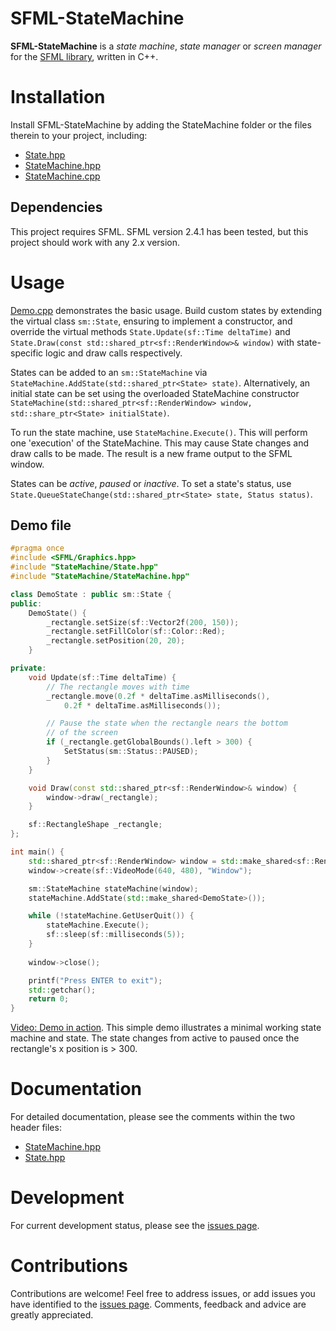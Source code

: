 # SFML-StateMachine
**SFML-StateMachine** is a *state machine*, *state manager* or *screen manager* for the [SFML library](http://www.sfml-dev.org/), written in C++.

# Installation
Install SFML-StateMachine by adding the StateMachine folder or the files therein to your project, including:
- [State.hpp](StateMachine/State.hpp)
- [StateMachine.hpp](StateMachine/StateMachine.hpp)
- [StateMachine.cpp](StateMachine/StateMachine.cpp)

## Dependencies
This project requires SFML. SFML version 2.4.1 has been tested, but this project should work with any 2.x version.

# Usage
[Demo.cpp](Demo.cpp) demonstrates the basic usage. Build custom states by extending the virtual class ```sm::State```, ensuring to implement a constructor, and override the virtual methods ```State.Update(sf::Time deltaTime)``` and ```State.Draw(const std::shared_ptr<sf::RenderWindow>& window)``` with state-specific logic and draw calls respectively.

States can be added to an ```sm::StateMachine``` via ```StateMachine.AddState(std::shared_ptr<State> state)```. Alternatively, an initial state can be set using the overloaded StateMachine constructor ```StateMachine(std::shared_ptr<sf::RenderWindow> window, std::share_ptr<State> initialState)```.

To run the state machine, use ```StateMachine.Execute()```. This will perform one 'execution' of the StateMachine. This may cause State changes and draw calls to be made. The result is a new frame output to the SFML window.

States can be *active*, *paused* or *inactive*. To set a state's status, use ```State.QueueStateChange(std::shared_ptr<State> state, Status status)```.

## Demo file
```cpp
#pragma once
#include <SFML/Graphics.hpp>
#include "StateMachine/State.hpp"
#include "StateMachine/StateMachine.hpp"

class DemoState : public sm::State {
public:
	DemoState() {
		_rectangle.setSize(sf::Vector2f(200, 150));
		_rectangle.setFillColor(sf::Color::Red);
		_rectangle.setPosition(20, 20);
	}

private:
	void Update(sf::Time deltaTime) {
		// The rectangle moves with time
		_rectangle.move(0.2f * deltaTime.asMilliseconds(), 
			0.2f * deltaTime.asMilliseconds());

		// Pause the state when the rectangle nears the bottom 
		// of the screen
		if (_rectangle.getGlobalBounds().left > 300) {
			SetStatus(sm::Status::PAUSED);
		}
	}

	void Draw(const std::shared_ptr<sf::RenderWindow>& window) {
		window->draw(_rectangle);
	}

	sf::RectangleShape _rectangle;
};

int main() {
	std::shared_ptr<sf::RenderWindow> window = std::make_shared<sf::RenderWindow>();
	window->create(sf::VideoMode(640, 480), "Window");

	sm::StateMachine stateMachine(window);
	stateMachine.AddState(std::make_shared<DemoState>());

	while (!stateMachine.GetUserQuit()) {
		stateMachine.Execute();
		sf::sleep(sf::milliseconds(5));
	}
	
	window->close();

	printf("Press ENTER to exit");
	std::getchar();
	return 0;
}
```

[Video: Demo in action](https://zippy.gfycat.com/MiserableIndelibleGaur.webm). This simple demo illustrates a minimal working state machine and state. The state changes from active to paused once the rectangle's x position is > 300.

# Documentation
For detailed documentation, please see the comments within the two header files:
- [StateMachine.hpp](StateMachine/StateMachine.hpp)
- [State.hpp](StateMachine/State.hpp)

# Development
For current development status, please see the [issues page](https://github.com/astewartau/SFML-StateMachine/issues).

# Contributions
Contributions are welcome! Feel free to address issues, or add issues you have identified to the [issues page](https://github.com/astewartau/SFML-StateMachine/issues). Comments, feedback and advice are greatly appreciated.
